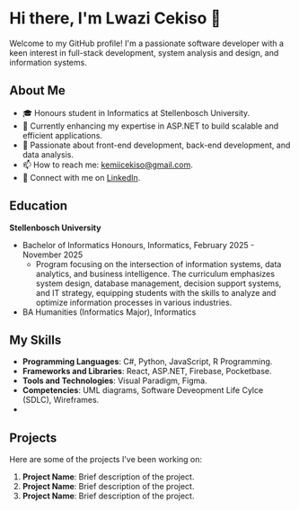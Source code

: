 # Hi there, I'm Lwazi Cekiso 👋

Welcome to my GitHub profile! I'm a passionate software developer with a keen interest in full-stack development, system analysis and design, and information systems.

## About Me
- 🎓 Honours student in Informatics at Stellenbosch University.
- 💼 Currently enhancing my expertise in ASP.NET to build scalable and efficient applications.
- 🌱 Passionate about front-end development, back-end development, and data analysis.
- 📫 How to reach me: kemiicekiso@gmail.com.
- 💼 Connect with me on [LinkedIn](https://www.linkedin.com/in/lwazi-cekiso).


## Education
**Stellenbosch University**
- Bachelor of Informatics Honours, Informatics, February 2025 - November 2025
  - Program focusing on the intersection of information systems, data analytics, and business intelligence. The curriculum emphasizes system design, database management, decision support systems, and IT strategy, equipping students with the skills to analyze and optimize information processes in various industries.
- BA Humanities (Informatics Major), Informatics

## My Skills
- **Programming Languages**: C#, Python, JavaScript, R Programming.
- **Frameworks and Libraries**: React, ASP.NET, Firebase, Pocketbase.
- **Tools and Technologies**: Visual Paradigm, Figma.
- **Competencies**: UML diagrams, Software Deveopment Life Cylce (SDLC), Wireframes.
-  

## Projects
Here are some of the projects I've been working on:

1. **Project Name**: Brief description of the project.
2. **Project Name**: Brief description of the project.
3. **Project Name**: Brief description of the project.
